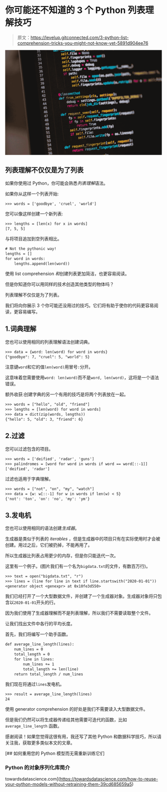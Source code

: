 # 你可能还不知道的 3 个 Python 列表理解技巧

> 原文：<https://levelup.gitconnected.com/3-python-list-comprehension-tricks-you-might-not-know-yet-5891d904ee76>

![](img/0dd9de8b1a621f0ccf701e4cc2978d53.png)

## 列表理解不仅仅是为了列表

如果你使用过 Python，你可能会熟悉*列表理解*语法。

如果你从这样一个列表开始:

```
>>> words = ['goodbye', 'cruel', 'world']
```

您可以像这样创建一个新列表:

```
>>> lengths = [len(x) for x in words]
[7, 5, 5]
```

与将项目追加到空列表相比。

```
# Not the pythonic way!
lengths = []
for word in words:
    lengths.append(len(word))
```

使用 list comprehension *和*创建列表更加简洁，也更容易阅读。

但是你知道你可以用同样的技术创造其他类型的物体吗？

列表理解不仅仅是为了列表。

我们将向你展示 3 个你可能还没用过的技巧。它们将有助于使你的代码更容易阅读，更容易编写。

## 1.词典理解

您也可以使用相同的列表理解语法创建词典。

```
>>> data = {word: len(word) for word in words}
{"goodbye": 7, "cruel": 5, "world": 5}
```

注意键`word`和它的值`len(word)`用冒号`:`分开。

这意味着您需要使用`word: len(word)`而不是`word, len(word)`，这将是一个语法错误。

额外收获:创建字典的另一个有用的技巧是将两个列表放在一起。

```
>>> words = ["hello", "old", "friend"]
>>> lengths = [len(word) for word in words]
>>> data = dict(zip(words, lengths))
{"hello": 5, "old": 3, "friend": 6}
```

## 2.过滤

您可以过滤包含的项目。

```
>>> words = ['deified', 'radar', 'guns']
>>> palindromes = [word for word in words if word == word[::-1]]
['deified', 'radar']
```

过滤也适用于字典理解。

```
>>> words = ["not", "on", "my", "watch"]
>>> data = {w: w[::-1] for w in words if len(w) < 5}
{'not': 'ton', 'on': 'no', 'my': 'ym'}
```

## 3.发电机

您也可以使用相同的语法创建*生成器*。

生成器是类似于列表的 *iterables* ，但是生成器中的项目只有在实际使用时才会被创建。用过之后，它们被扔掉，不能再用了。

所以生成器比列表占用更少的内存，但是你只能迭代一次。

这里有一个例子。(图片我们有一个名为`bigdata.txt`的文件，有数百万行)。

```
>>> text = open("bigdata.txt", "r")
>>> lines = (line for line in text if line.startswith("2020-01-01"))
<generator object <genexpr> at 0x10fe3d550>
```

我们已经打开了一个大型数据文件，并创建了一个生成器对象。生成器对象将只包含以`2020-01-01`开头的行。

因为我们使用了生成器理解而不是列表理解，所以我们不需要读取整个文件。

让我们找出文件中各行的平均长度。

首先，我们将编写一个助手函数。

```
def average_line_length(lines):
    num_lines = 0
    total_length = 0
    for line in lines:
        num_lines += 1
        total_length += len(line)
    return total_length / num_lines
```

我们现在将通过`lines`发电机。

```
>>> result = average_line_length(lines)
24
```

使用 generator comprehension 的好处是我们不需要读入大型数据文件。

但是我们仍然可以将生成器传递给其他需要可迭代的函数，比如`average_line_length` 函数。

感谢阅读！如果您觉得这很有用，我还写了其他 Python 和数据科学技巧，所以请关注我，获取更多类似本文的文章。

[](https://towardsdatascience.com/how-to-reuse-your-python-models-without-retraining-them-39cd685659a5) [## 如何重用您的 Python 模型而无需重新训练它们

### Python 的对象序列化库简介

towardsdatascience.com](https://towardsdatascience.com/how-to-reuse-your-python-models-without-retraining-them-39cd685659a5)